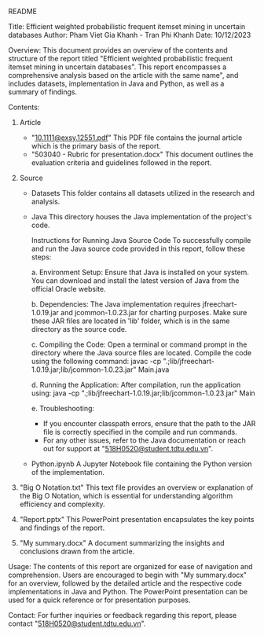 README

Title: Efficient weighted probabilistic frequent itemset mining in uncertain databases
Author: Pham Viet Gia Khanh - Tran Phi Khanh
Date: 10/12/2023

Overview:
This document provides an overview of the contents and structure of the report titled "Efficient weighted probabilistic frequent itemset mining in uncertain databases". This report encompasses a comprehensive analysis based on the article with the same name", and includes datasets, implementation in Java and Python, as well as a summary of findings.

Contents:
1. Article
   - "10.1111@exsy.12551.pdf"
     This PDF file contains the journal article which is the primary basis of the report.
   - "503040 - Rubric for presentation.docx"
     This document outlines the evaluation criteria and guidelines followed in the report.

2. Source
   - Datasets
     This folder contains all datasets utilized in the research and analysis.
     
   - Java
     This directory houses the Java implementation of the project's code.

     Instructions for Running Java Source Code
     To successfully compile and run the Java source code provided in this report, follow these steps:

     a. Environment Setup:
     Ensure that Java is installed on your system. You can download and install the latest version of Java from the official Oracle website.

     b. Dependencies:
     The Java implementation requires jfreechart-1.0.19.jar and jcommon-1.0.23.jar for charting purposes. Make sure these JAR files are located in 'lib' folder, which is in the same directory as the source code.

     c. Compiling the Code:
     Open a terminal or command prompt in the directory where the Java source files are located.
     Compile the code using the following command:
     javac -cp ".;lib/jfreechart-1.0.19.jar;lib/jcommon-1.0.23.jar" Main.java

     d. Running the Application:
     After compilation, run the application using:
     java -cp ".;lib/jfreechart-1.0.19.jar;lib/jcommon-1.0.23.jar" Main

     e. Troubleshooting:
     + If you encounter classpath errors, ensure that the path to the JAR file is correctly specified in the compile and run commands.
     + For any other issues, refer to the Java documentation or reach out for support at "518H0520@student.tdtu.edu.vn".

   - Python.ipynb
     A Jupyter Notebook file containing the Python version of the implementation.

3. "Big O Notation.txt"
    This text file provides an overview or explanation of the Big O Notation, which is essential for understanding algorithm efficiency and complexity.

4. "Report.pptx"
    This PowerPoint presentation encapsulates the key points and findings of the report.

5. "My summary.docx"
    A document summarizing the insights and conclusions drawn from the article.

Usage:
The contents of this report are organized for ease of navigation and comprehension. Users are encouraged to begin with "My summary.docx" for an overview, followed by the detailed article and the respective code implementations in Java and Python. The PowerPoint presentation can be used for a quick reference or for presentation purposes.

Contact:
For further inquiries or feedback regarding this report, please contact "518H0520@student.tdtu.edu.vn".